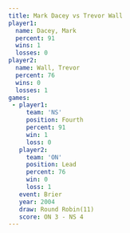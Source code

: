 ```yaml
---
title: Mark Dacey vs Trevor Wall
player1:            
  name: Dacey, Mark 
  percent: 91       
  wins: 1           
  losses: 0         
player2:            
  name: Wall, Trevor
  percent: 76       
  wins: 0           
  losses: 1         
games:
 - player1:          
     team: 'NS'      
     position: Fourth
     percent: 91     
     win: 1          
     loss: 0         
   player2:        
     team: 'ON'    
     position: Lead
     percent: 76   
     win: 0        
     loss: 1       
   event: Brier         
   year: 2004           
   draw: Round Robin(11)
   score: ON 3 - NS 4   
---
```

